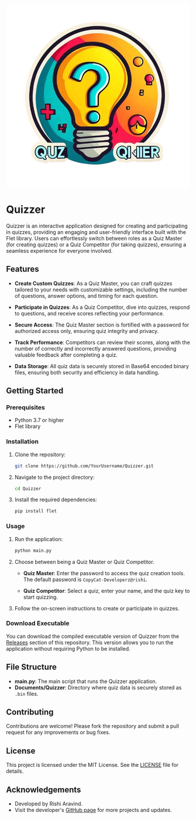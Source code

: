 <p align="center">
    <img src="icon.png" alt="Quizzer Icon">
</p>

# Quizzer

Quizzer is an interactive application designed for creating and participating in quizzes, providing an engaging and user-friendly interface built with the Flet library. Users can effortlessly switch between roles as a Quiz Master (for creating quizzes) or a Quiz Competitor (for taking quizzes), ensuring a seamless experience for everyone involved.

## Features

- **Create Custom Quizzes**: As a Quiz Master, you can craft quizzes tailored to your needs with customizable settings, including the number of questions, answer options, and timing for each question.
  
- **Participate in Quizzes**: As a Quiz Competitor, dive into quizzes, respond to questions, and receive scores reflecting your performance.
  
- **Secure Access**: The Quiz Master section is fortified with a password for authorized access only, ensuring quiz integrity and privacy.
  
- **Track Performance**: Competitors can review their scores, along with the number of correctly and incorrectly answered questions, providing valuable feedback after completing a quiz.
  
- **Data Storage**: All quiz data is securely stored in Base64 encoded binary files, ensuring both security and efficiency in data handling.

## Getting Started

### Prerequisites

- Python 3.7 or higher
- Flet library

### Installation

1. Clone the repository:

    ```bash
    git clone https://github.com/YourUsername/Quizzer.git
    ```

2. Navigate to the project directory:

    ```bash
    cd Quizzer
    ```

3. Install the required dependencies:

    ```bash
    pip install flet
    ```

### Usage

1. Run the application:

    ```bash
    python main.py
    ```

2. Choose between being a Quiz Master or Quiz Competitor.

   - **Quiz Master**: Enter the password to access the quiz creation tools. The default password is `CopyCat-Developerz@rishi`.
   
   - **Quiz Competitor**: Select a quiz, enter your name, and the quiz key to start quizzing.

3. Follow the on-screen instructions to create or participate in quizzes.

### Download Executable

You can download the compiled executable version of Quizzer from the [Releases](https://github.com/RishiAravind2004/Quizzer/releases) section of this repository. This version allows you to run the application without requiring Python to be installed.

## File Structure

- **main.py**: The main script that runs the Quizzer application.
- **Documents/Quizzer**: Directory where quiz data is securely stored as `.bin` files.

## Contributing

Contributions are welcome! Please fork the repository and submit a pull request for any improvements or bug fixes.

## License

This project is licensed under the MIT License. See the [LICENSE](LICENSE) file for details.

## Acknowledgements

- Developed by Rishi Aravind.
- Visit the developer's [GitHub page](https://github.com/RishiAravind2004) for more projects and updates.
